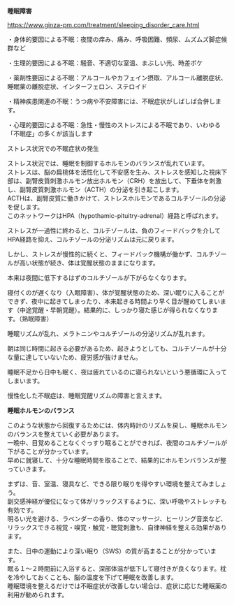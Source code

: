 **睡眠障害**

https://www.ginza-pm.com/treatment/sleeping_disorder_care.html

・身体的要因による不眠：夜間の痒み、痛み、呼吸困難、頻尿、ムズムズ脚症候群など

・生理的要因による不眠：騒音、不適切な室温、まぶしい光、時差ボケ

・薬剤性要因による不眠：アルコールやカフェイン摂取、アルコール離脱症状、睡眠薬の離脱症状、インターフェロン、ステロイド

・精神疾患関連の不眠：うつ病や不安障害には、不眠症状がしばしば合併します。

・心理的要因による不眠：急性・慢性のストレスによる不眠であり、いわゆる「不眠症」の多くが該当します

ストレス状況での不眠症状の発生

ストレス状況では、睡眠を制御するホルモンのバランスが乱れています。  
ストレスは、脳の扁桃体を活性化して不安感を生み、ストレスを感知した視床下部は、副腎皮質刺激ホルモン放出ホルモン（CRH）を放出して、下垂体を刺激し、副腎皮質刺激ホルモン（ACTH）の分泌を引き起こします。  
ACTHは、副腎皮質に働きかけて、ストレスホルモンであるコルチゾールの分泌を促します。  
このネットワークはHPA（hypothamic-pituitry-adrenal）経路と呼ばれます。

  

ストレスが一過性に終わると、コルチゾールは、負のフィードバックを介してHPA経路を抑え、コルチゾールの分泌リズムは元に戻ります。

しかし、ストレスが慢性的に続くと、フィードバック機構が働かず、コルチゾールが高い状態が続き、体は覚醒状態のままになります。

本来は夜間に低下するはずのコルチゾールが下がらなくなります。

  

寝付くのが遅くなり（入眠障害）、体が覚醒状態のため、深い眠りに入ることができず、夜中に起きてしまったり、本来起きる時間より早く目が醒めてしまいます（中途覚醒・早朝覚醒）。結果的に、しっかり寝た感じが得られなくなります。（熟眠障害）

睡眠リズムが乱れ、メラトニンやコルチゾールの分泌リズムが乱れます。

  

朝は同じ時間に起きる必要があるため、起きようとしても、コルチゾールが十分な量に達していないため、疲労感が抜けません。

睡眠不足から日中も眠く、夜は疲れているのに寝られないという悪循環に入ってしまいます。

慢性化した不眠症は、睡眠覚醒リズムの障害と言えます。

  

  

  

  

**睡眠ホルモンのバランス**

このような状態から回復するためには、体内時計のリズムを戻し、睡眠ホルモンのバランスを整えていく必要があります。  
一晩中、目覚めることなくぐっすり眠ることができれば、夜間のコルチゾールが下がることが分かっています。  
早めに就寝して、十分な睡眠時間を取ることで、結果的にホルモンバランスが整っていきます。  
  
まずは、音、室温、寝具など、できる限り眠りを得やすい環境を整えてみましょう。  
副交感神経が優位になって体がリラックスするように、深い呼吸やストレッチも有効です。  
明るい光を避ける、ラベンダーの香り、体のマッサージ、ヒーリング音楽など、リラックスできる視覚・嗅覚・触覚・聴覚刺激も、自律神経を整える効果があります。  
  
また、日中の運動により深い眠り（SWS）の質が高まることが分かっています。  
眠る１～２時間前に入浴すると、深部体温が低下して寝付きが良くなります。枕を冷やしておくことも、脳の温度を下げて睡眠を改善します。  
睡眠環境を整えるだけでは不眠症状が改善しない場合は、症状に応じた睡眠薬の利用が勧められます。